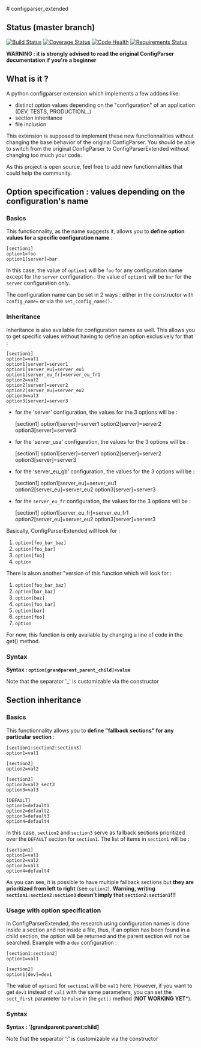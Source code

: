 # configparser_extended

## Status (master branch)

[![Build Status](https://travis-ci.org/thefab/configparser_extended.png)](https://travis-ci.org/thefab/configparser_extended)
[![Coverage Status](https://coveralls.io/repos/thefab/configparser_extended/badge.png)](https://coveralls.io/r/thefab/configparser_extended)
[![Code Health](https://landscape.io/github/thefab/configparser_extended/master/landscape.png)](https://landscape.io/github/thefab/configparser_extended/master)
[![Requirements Status](https://requires.io/github/thefab/configparser_extended/requirements.png?branch=master)](https://requires.io/github/thefab/configparser_extended/requirements/?branch=master)

**WARNING : it is strongly advised to read the original ConfigParser documentation if you're a beginner**

## What is it ?

A python configparser extension which implements a few addons like:

- distinct option values depending on the "configuration" of an application (DEV, TESTS, PRODUCTION...)
- section inheritance
- file inclusion

This extension is supposed to implement these new functionnalities without changing the base behavior of the original ConfigParser. You should be able to switch from the original ConfigParser to ConfigParserExtended without changing too much your code.

As this project is open source, feel free to add new functionnalities that could help the community.

## Option specification : values depending on the configuration's name

### Basics

This functionnality, as the name suggests it, allows you to **define option values for a specific configuration name** : 

    [section1]
    option1=foo
    option1[server]=bar

In this case, the value of `option1` will be `foo` for any configuration name except for the `server` configuration : the value of `option1` will be `bar` for the `server` configuration only.

The configuration name can be set in 2 ways : either in the constructor with `config_name=` or via the `set_config_name()`.

### Inheritance

Inheritance is also available for configuration names as well. This allows you to get specific values without having to define an option exclusively for that :

    [section1]
    option1=val1
    option1[server]=server1
    option1[server_eu]=server_eu1
    option1[server_eu_fr]=server_eu_fr1
    option2=val2
    option2[server]=server2
    option2[server_eu]=server_eu2
    option3=val3
    option3[server]=server3

- for the 'server' configuration, the values for the 3 options will be :

    [section1]
    option1[server]=server1
    option2[server]=server2
    option3[server]=server3

- for the 'server_usa' configuration, the values for the 3 options will be :

    [section1]
    option1[server]=server1
    option2[server]=server2
    option3[server]=server3

- for the 'server_eu_gb' configuration, the values for the 3 options will be :

    [section1]
    option1[server_eu]=server_eu1
    option2[server_eu]=server_eu2
    option3[server]=server3

- for the `server_eu_fr` configuration, the values for the 3 options will be :

    [section1]
    option1[server_eu_fr]=server_eu_fr1
    option2[server_eu]=server_eu2
    option3[server]=server3

Basically, ConfigParserExtended will look for :

1. `option[foo_bar_baz]`
2. `option[foo_bar]`
3. `option[foo]`
4. `option`

There is alson another "version of this function which will look for :

1. `option[foo_bar_baz]`
2. `option[bar_baz]`
3. `option[baz]`
4. `option[foo_bar]`
5. `option[bar]`
6. `option[foo]`
7. `option`

For now, this function is only available by changing a line of code in the get() method.

### Syntax

**Syntax : `option[grandparent_parent_child]=value`**

Note that the separator '_' is customizable via the constructor

## Section inheritance

### Basics

This functionnality allows you to **define "fallback sections" for any particular section** :

    [section1:section2:section3]
    option1=val1

    [section2]
    option2=val2

    [section3]
    option2=val2_sect3
    option3=val3

    [DEFAULT]
    option1=default1
    option2=default2
    option3=default3
    option4=default4

In this case, `section2` and `section3` serve as fallback sections prioritized over the `DEFAULT` section for `section1`. The list of items in `section1` will be :

    [section1]
    option1=val1
    option2=val2
    option3=val3
    option4=default4

As you can see, it is possible to have multiple fallback sections but **they are prioritized from left to right** (see `option2`). **Warning, writing `section1:section2:section3` doesn't imply that `section2:section3`!!!**

### Usage with option specification

In ConfigParserExtended, the research using configuration names is done inside a section and not inside a file, thus, if an option has been found in a child section, the option will be returned and the parent section will not be searched. Example with a `dev` configuration : 

    [section1:section2]
    option1=val1

    [section2]
    option1[dev]=dev1

The value of `option1` for `section1` will be `val1` here. However, if you want to get `dev1` instead of `val1` with the same parameters, you can set the `sect_first` parameter to `False` in the `get()` method (**NOT WORKING YET***).

### Syntax

**Syntax : `[grandparent:parent:child]**

Note that the separator ':' is customizable via the constructor


